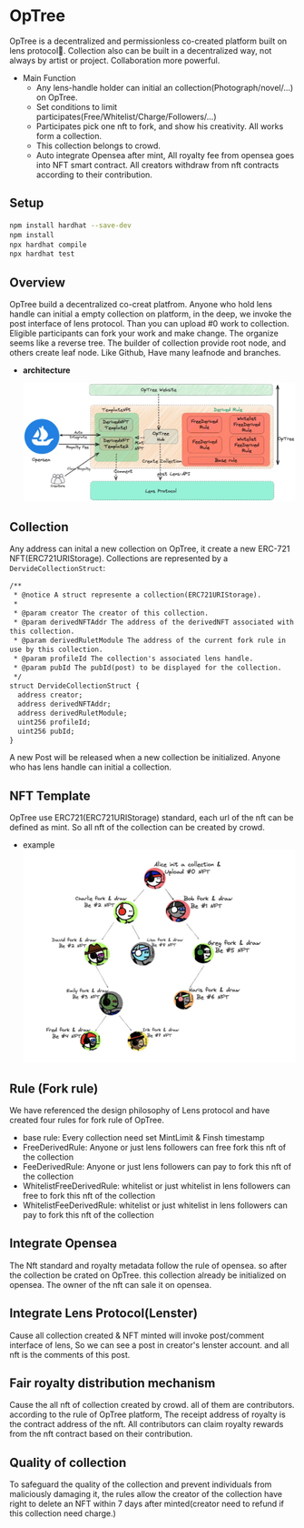 # OpTree

OpTree is a decentralized and permissionless co-created platform built on lens protocol🌿. Collection also can be built in a decentralized way, not always by artist or project.
Collaboration more powerful.

- Main Function
  - Any lens-handle holder can initial an collection(Photograph/novel/...) on OpTree.
  - Set conditions to limit participates(Free/Whitelist/Charge/Followers/...)
  - Participates pick one nft to fork, and show his creativity. All works form a collection.
  - This collection belongs to crowd.
  - Auto integrate Opensea after mint, All royalty fee from opensea goes into NFT smart contract. All creators withdraw from nft contracts according to their contribution.

## Setup

```bash
npm install hardhat --save-dev
npm install
npx hardhat compile
npx hardhat test
```

## Overview

OpTree build a decentralized co-creat platfrom. Anyone who hold lens handle can initial a empty collection on platform, in the deep, we invoke the post interface of lens protocol. Than you can upload #0 work to collection. Eligible participants can fork your work and make change. The organize seems like a reverse tree. The builder of collection provide root node, and others create leaf node. Like Github, Have many leafnode and branches.

- **architecture**

  ![artchitecture](./pic/optreeArt.jpg)

## Collection

Any address can inital a new collection on OpTree, it create a new ERC-721 NFT(ERC721URIStorage).
Collections are represented by a `DervideCollectionStruct`:

```
/**
 * @notice A struct represente a collection(ERC721URIStorage).
 *
 * @param creator The creator of this collection.
 * @param derivedNFTAddr The address of the derivedNFT associated with this collection.
 * @param derivedRuletModule The address of the current fork rule in use by this collection.
 * @param profileId The collection's associated lens handle.
 * @param pubId The pubId(post) to be displayed for the collection.
 */
struct DervideCollectionStruct {
  address creator;
  address derivedNFTAddr;
  address derivedRuletModule;
  uint256 profileId;
  uint256 pubId;
}
```

A new Post will be released when a new collection be initialized. Anyone who has lens handle can initial a collection.

## NFT Template

OpTree use ERC721(ERC721URIStorage) standard, each url of the nft can be defined as mint. So all nft of the collection can be created by crowd.

- example
  ![artchitecture](./pic/mfersArt.jpg)

## Rule (Fork rule)

We have referenced the design philosophy of Lens protocol and have created four rules for fork rule of OpTree.

- base rule: Every collection need set MintLimit & Finsh timestamp
- FreeDerivedRule: Anyone or just lens followers can free fork this nft of the collection
- FeeDerivedRule: Anyone or just lens followers can pay to fork this nft of the collection
- WhitelistFreeDerivedRule: whitelist or just whitelist in lens followers can free to fork this nft of the collection
- WhitelistFeeDerivedRule: whitelist or just whitelist in lens followers can pay to fork this nft of the collection

## Integrate Opensea

The Nft standard and royalty metadata follow the rule of opensea. so after the collection be crated on OpTree. this collection already be initialized on opensea. The owner of the nft can sale it on opensea.

## Integrate Lens Protocol(Lenster)

Cause all collection created & NFT minted will invoke post/comment interface of lens, So we can see a post in creator's lenster account. and all nft is the comments of this post.

## Fair royalty distribution mechanism

Cause the all nft of collection created by crowd. all of them are contributors. according to the rule of OpTree platform, The receipt address of royalty is the contract address of the nft. All contributors can claim royalty rewards from the nft contract based on their contribution.

## Quality of collection

To safeguard the quality of the collection and prevent individuals from maliciously damaging it, the rules allow the creator of the collection have right to delete an NFT within 7 days after minted(creator need to refund if this collection need charge.)
